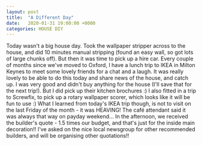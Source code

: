 ```yaml
---
layout: post
title:  "A Different Day"
date:   2020-01-31 19:00:00 +0000
categories: HOUSE DIY
---
```


Today wasn't a big house day. Took the wallpaper stripper across to the house, and did 10 minutes manual stripping (found an easy 
wall, so got lots of large chunks off). But then it was time to pick up a hire car. Every couple of months since we've moved to Oxford,
I have a lunch trip to IKEA in Milton Keynes to meet some lovely friends for a chat and a laugh. It was really lovely to be 
able to do this today and share news of the house, and catch up. I was very good and didn't buy anything for the house (I'll save that
for the next trip!). But I did pick up their kitchen brochures :)
I also fitted in a trip to Screwfix, to pick up a rotary wallpaper scorer, which looks like it will be fun to use :)
What I learned from today's IKEA trip though, is not to visit on the last Friday of the month - it was HEAVING! The café attendant
said it was always that way on payday weekend...
In the afternoon, we received the builder's quote - 1.5 times our budget, and that's just for the inside main decoration!!  I've
asked on the nice local newsgroup for other recommended builders, and will be organising other quotations!!
